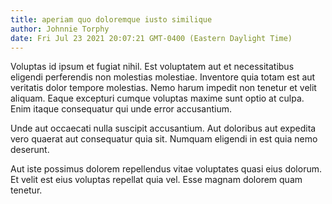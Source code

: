 ```yaml
---
title: aperiam quo doloremque iusto similique
author: Johnnie Torphy
date: Fri Jul 23 2021 20:07:21 GMT-0400 (Eastern Daylight Time)
---
```

Voluptas id ipsum et fugiat nihil. Est voluptatem aut et necessitatibus eligendi perferendis non molestias molestiae. Inventore quia totam est aut veritatis dolor tempore molestias. Nemo harum impedit non tenetur et velit aliquam. Eaque excepturi cumque voluptas maxime sunt optio at culpa. Enim itaque consequatur qui unde error accusantium.

 Unde aut occaecati nulla suscipit accusantium. Aut doloribus aut expedita vero quaerat aut consequatur quia sit. Numquam eligendi in est quia nemo deserunt.

 Aut iste possimus dolorem repellendus vitae voluptates quasi eius dolorum. Et velit est eius voluptas repellat quia vel. Esse magnam dolorem quam tenetur.